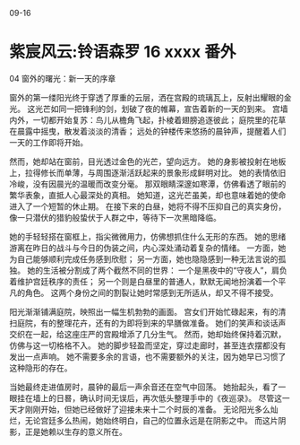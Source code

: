 09-16

# 紫宸风云:铃语森罗 16 xxxx 番外


04 窗外的曙光：新一天的序章

窗外的第一缕阳光终于穿透了厚重的云层，洒在宫殿的琉璃瓦上，反射出耀眼的金光。
这光芒如同一把锋利的剑，划破了夜的帷幕，宣告着新的一天的到来。
宫墙内外，一切都开始复苏：鸟儿从檐角飞起，扑棱着翅膀追逐彼此；
庭院里的花草在晨露中摇曳，散发着淡淡的清香；
远处的钟楼传来悠扬的晨钟声，提醒着人们一天的工作即将开始。

然而，她却站在窗前，目光透过金色的光芒，望向远方。
她的身影被投射在地板上，拉得修长而单薄，与周围逐渐活跃起来的景象形成鲜明对比。
她的表情依旧冷峻，没有因晨光的温暖而改变分毫。
那双眼睛深邃如寒潭，仿佛看透了眼前的繁华表象，直抵人心最深处的真相。
她知道，这光芒虽美，却也意味着她的使命进入了一个短暂的休止期。
在接下来的白昼，她将不得不压抑自己的真实身份，像一只潜伏的猎豹般蛰伏于人群之中，等待下一次黑暗降临。

她的手轻轻搭在窗框上，指尖微微用力，仿佛想抓住什么无形的东西。
她的思绪游离在昨日的战斗与今日的伪装之间，内心深处涌动着复杂的情绪。
一方面，她为自己能够顺利完成任务感到欣慰；
另一方面，她也隐隐感到一种无法言说的孤独。
她的生活被分割成了两个截然不同的世界：
一个是黑夜中的“守夜人”，肩负着维护宫廷秩序的责任；
另一个则是白昼里的普通人，默默无闻地扮演着一个平凡的角色。
这两个身份之间的割裂让她时常感到无所适从，却又不得不接受。

阳光渐渐铺满庭院，映照出一幅生机勃勃的画面。
宫女们开始忙碌起来，有的清扫庭院，有的整理花卉，还有的为即将到来的早膳做准备。
她们的笑声和谈话声交织在一起，给这座庄严的宫殿增添了几分生气。
然而，她却始终保持着沉默，仿佛与这一切格格不入。
她的脚步轻盈而坚定，穿过走廊时，甚至连衣摆都没有发出一点声响。
她不需要多余的言语，也不需要额外的关注，因为她早已习惯了这种隐形的存在。

当她最终走进值房时，晨钟的最后一声余音还在空气中回荡。
她抬起头，看了一眼挂在墙上的日晷，确认时间无误后，再次低头整理手中的《夜巡录》。
尽管这一天才刚刚开始，但她已经做好了迎接未来十二个时辰的准备。
无论阳光多么灿烂，无论宫廷多么热闹，她始终明白，自己的位置永远是在阴影之中。
而这片阴影，正是她赖以生存的意义所在。